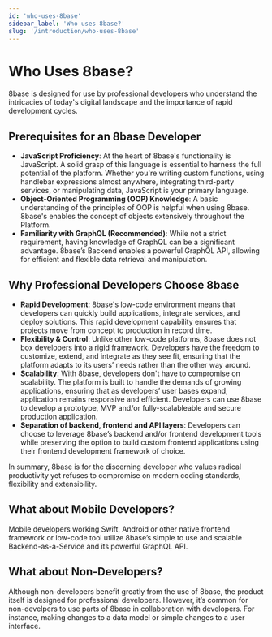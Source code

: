 ```yaml
---
id: 'who-uses-8base'
sidebar_label: 'Who uses 8base?'
slug: '/introduction/who-uses-8base'
---
```

# Who Uses 8base?

8base is designed for use by professional developers who understand the intricacies of today's digital landscape and the importance of rapid development cycles. 

## Prerequisites for an 8base Developer

- **JavaScript Proficiency**: At the heart of 8base's functionality is JavaScript. A solid grasp of this language is essential to harness the full potential of the platform. Whether you're writing custom functions, using handlebar expressions almost anywhere, integrating third-party services, or manipulating data, JavaScript is your primary language.
- **Object-Oriented Programming (OOP) Knowledge**: A basic understanding of the principles of OOP is helpful when using 8base. 8base's enables the concept of objects extensively throughout the Platform.
- **Familiarity with GraphQL (Recommended)**: While not a strict requirement, having knowledge of GraphQL can be a significant advantage. 8base’s Backend enables a powerful GraphQL API, allowing for efficient and flexible data retrieval and manipulation.

## Why Professional Developers Choose 8base

- **Rapid Development**: 8base's low-code environment means that developers can quickly build applications, integrate services, and deploy solutions. This rapid development capability ensures that projects move from concept to production in record time.
- **Flexibility & Control**: Unlike other low-code platforms, 8base does not box developers into a rigid framework. Developers have the freedom to customize, extend, and integrate as they see fit, ensuring that the platform adapts to its users’ needs rather than the other way around.
- **Scalability**: With 8base, developers don't have to compromise on scalability. The platform is built to handle the demands of growing applications, ensuring that as developers’ user bases expand, application remains responsive and efficient. Developers can use 8base to develop a prototype, MVP and/or fully-scalableable and secure production application.
- **Separation of backend, frontend and API layers**: Developers can choose to leverage 8base’s backend and/or frontend development tools while preserving the option to build custom frontend applications using their frontend development framework of choice. 

In summary, 8base is for the discerning developer who values radical productivity yet refuses to compromise on modern coding standards, flexibility and extensibility.

## What about Mobile Developers?
Mobile developers working Swift, Android or other native frontend framework or low-code tool utilize 8base’s simple to use and scalable Backend-as-a-Service and its powerful GraphQL API.

## What about Non-Developers?

Although non-developers benefit greatly from the use of 8base, the product itself is designed for professional developers. However, it’s common for non-develpers to use parts of 8base in collaboration with developers. For instance, making changes to a data model or simple changes to a user interface.
